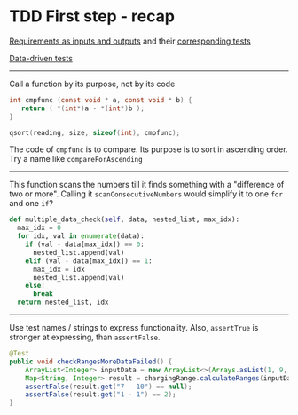 # TDD First step - recap

[Requirements as inputs and outputs](https://github.com/clean-code-craft-tcq-7/tdd-buckets-Souravkumar2434/blob/05222b0e3ab26970cd8bcdd421054d19d7d3c000/Requirements.txt) and their [corresponding tests](https://github.com/clean-code-craft-tcq-7/tdd-buckets-Souravkumar2434/blob/05222b0e3ab26970cd8bcdd421054d19d7d3c000/continuous_range_and_number_of_readings_finder_test.py)

[Data-driven tests](https://github.com/clean-code-craft-tcq-7/tdd-buckets-omprakashs855/blob/f63148ecf5b817958e2b956a79b2234b9a4c9edf/inc/test_case.json)

---

Call a function by its purpose, not by its code

```c
int cmpfunc (const void * a, const void * b) {
   return ( *(int*)a - *(int*)b );
}

qsort(reading, size, sizeof(int), cmpfunc);
```

The code of `cmpfunc` is to compare. Its purpose is to sort in ascending order.
Try a name like `compareForAscending`

---

This function scans the numbers till it finds something with a "difference of two or more".
Calling it `scanConsecutiveNumbers` would simplify it to one `for` and one `if`?

```python
def multiple_data_check(self, data, nested_list, max_idx):
  max_idx = 0
  for idx, val in enumerate(data):
    if (val - data[max_idx]) == 0:
      nested_list.append(val)
    elif (val - data[max_idx]) == 1:
      max_idx = idx
      nested_list.append(val)
    else:
      break
  return nested_list, idx
```

---

Use test names / strings to express functionality. Also, `assertTrue` is stronger at expressing, than `assertFalse`.

```java
@Test
public void checkRangesMoreDataFailed() {
    ArrayList<Integer> inputData = new ArrayList<>(Arrays.asList(1, 9, 6, 7, 8, 9, 10, 11));
    Map<String, Integer> result = chargingRange.calculateRanges(inputData);
    assertFalse(result.get("7 - 10") == null);
    assertFalse(result.get("1 - 1") == 2);
}
```
